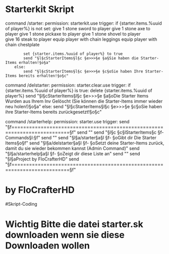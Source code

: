 # Starterkit Skript

command /starter:
    permission: starterkit.use
    trigger:
        if {starter.items.%uuid of player%} is not set:
            give 1 stone sword to player
            give 1 stone axe to player
            give 1 stone pickaxe to player
            give 1 stone shovel to player            
            give 16 steak to player
            equip player with chain leggings
            equip player with chain chestplate
            
            set {starter.items.%uuid of player%} to true
            send "§l§cStarterItems§l§c §e>>>§e §a§Sie haben die Starter-Items erhalten!§o§a"   
        else:
            send "§l§cStarterItems§l§c §e>>>§e §c§oSie haben Ihre Starter-Items bereits erhalten!§o§c"

command /delstarter:
    permission: starter.clear.use
    trigger:
        if {starter.items.%uuid of player%} is true:
            delete {starter.items.%uuid of player%}
            send "§l§cStarterItems§l§c §e>>>§e §a§oDie Starter Items Wurden aus Ihrem Inv Gelöscht (Sie können die Starter-Items immer wieder neu holen!)§o§a"
        else:
            send "§l§cStarterItems§l§c §e>>>§e §c§oSie haben ihre Starter-Items bereits zurückgesetzt!§o§c"

command /starterhelp:
    permission: starter.use
    trigger:
        send "§f==========================================================================§f"
        send ""
        send "§l§c                        §c§lStarterItems§c §f- Commands§l:§f"
        send ""
        send "§l§a/starter§a§l §f- §oGibt dir Die Starter Items§o§f"
        send "§l§a/delstarter§a§l §f- §oSetzt deine Starter-Items zurück, damit du sie wieder bekommen kannst (Admin Command)"
        send "§l§a/starterhelp§a§l §f- §oZeigt dir diese Liste an"
        send ""
        send "§l§aProject by FloCrafterHD"
        send "§f==========================================================================§f"
        
# by FloCrafterHD
#Skript-Coding
# Wichtig Bitte die datei starter.sk downloaden wenn sie diese Downloaden wollen
